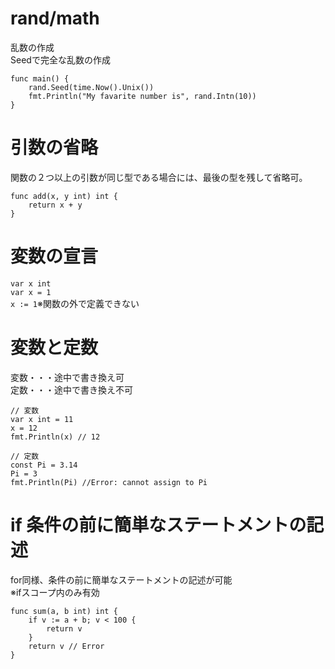 # rand/math
乱数の作成  
Seedで完全な乱数の作成
```
func main() {
    rand.Seed(time.Now().Unix())
    fmt.Println("My favarite number is", rand.Intn(10))
}
```

# 引数の省略
関数の２つ以上の引数が同じ型である場合には、最後の型を残して省略可。
```
func add(x, y int) int {
    return x + y
}
```

# 変数の宣言

`var x int`  
`var x = 1`  
`x := 1`※関数の外で定義できない

# 変数と定数

変数・・・途中で書き換え可  
定数・・・途中で書き換え不可  

```
// 変数
var x int = 11
x = 12
fmt.Println(x) // 12

// 定数
const Pi = 3.14
Pi = 3
fmt.Println(Pi) //Error: cannot assign to Pi
```

# if 条件の前に簡単なステートメントの記述
for同様、条件の前に簡単なステートメントの記述が可能  
※ifスコープ内のみ有効
```
func sum(a, b int) int {
    if v := a + b; v < 100 {
        return v
    }
    return v // Error
}
```
